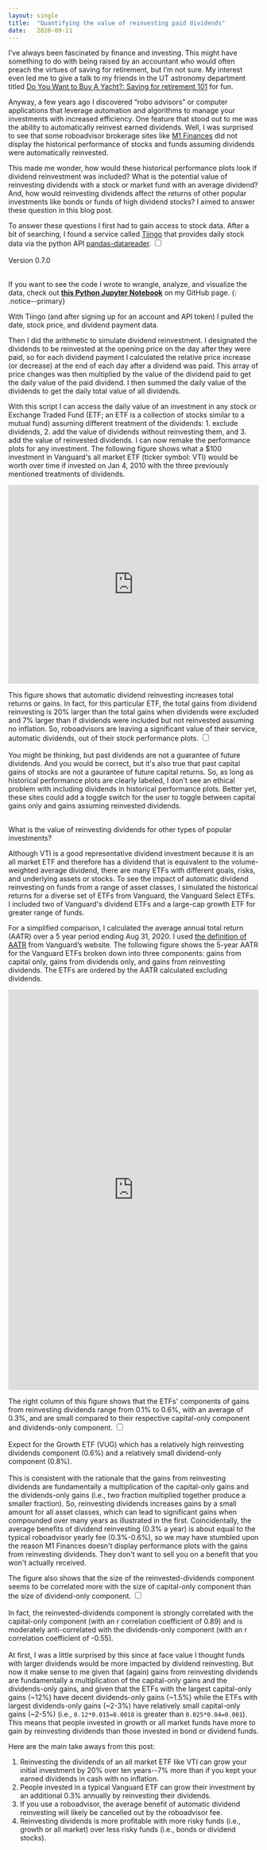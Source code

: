 ```yaml
---
layout: single
title:  "Quantifying the value of reinvesting paid dividends"
date:   2020-09-11
---
```

I’ve always been fascinated by finance and investing. This might have something to do with being raised by an accountant who would often preach the virtues of saving for retirement, but I’m not sure. My interest even led me to give a talk to my friends in the UT astronomy department titled [Do You Want to Buy A Yacht?: Saving for retirement 101](https://github.com/OttoStruve/gsps/blob/gh-pages/slides/stevans_retirement.pdf) for fun. 

Anyway, a few years ago I discovered “robo advisors” or computer applications that leverage automation and algorithms to manage your investments with increased efficiency. One feature that stood out to me was the ability to automatically reinvest earned dividends. Well, I was surprised to see that some roboadvisor brokerage sites like [M1 Finances](https://www.m1finance.com/) did not display the historical performance of stocks and funds assuming dividends were automatically reinvested.

This made me wonder, how would these historical performance plots look if dividend reinvestment was included? What is the potential value of reinvesting dividends with a stock or market fund with an average dividend? And, how would reinvesting dividends affect the returns of other popular investments like bonds or funds of high dividend stocks? I aimed to answer these question in this blog post.

To answer these questions I first had to gain access to stock data. After a bit of searching, I found a service called [Tiingo](https://www.tiingo.com/) that provides daily stock data via the python API [pandas-datareader](https://pandas-datareader.readthedocs.io/en/latest/index.html). <input type="checkbox" id="version" /><label for="version"><sup></sup></label><span><br><br>Version 0.7.0<br><br></span>

If you want to see the code I wrote to wrangle, analyze, and visualize the data, check out [**this Python Jupyter Notebook**](https://github.com/stevans/reinvesting-dividends/blob/master/notebooks/1.0-mls-reinvesting-dividends_v2.ipynb) on my GitHub page. 
{: .notice--primary}


With Tiingo (and after signing up for an account and API token) I pulled the date, stock price, and dividend payment data.

Then I did the arithmetic to simulate dividend reinvestment. I designated the dividends to be reinvested at the opening price on the day after they were paid, so for each dividend payment I calculated the relative price increase (or decrease) at the end of each day after a dividend was paid. This array of price changes was then multiplied by the value of the dividend paid to get the daily value of the paid dividend. I then summed the daily value of the dividends to get the daily total value of all dividends.

With this script I can access the daily value of an investment in any stock or Exchange Traded Fund (ETF; an ETF is a collection of stocks similar to a mutual fund) assuming different treatment of the dividends: 1. exclude dividends, 2. add the value of dividends without reinvesting them, and 3. add the value of reinvested dividends. I can now remake the performance plots for any investment. The following figure shows what a $100 investment in Vanguard's all market ETF (ticker symbol: VTI) would be worth over time if invested on Jan 4, 2010 with the three previously mentioned treatments of dividends.

<iframe title="Reinvesting dividends increases returns significantly" aria-label="Interactive line chart" id="datawrapper-chart-htBjx" src="https://datawrapper.dwcdn.net/htBjx/3/" scrolling="no" frameborder="0" style="background: #FFFFFF; width: 0; min-width: 100% !important; border: none;" height="400"></iframe><script type="text/javascript">!function(){"use strict";window.addEventListener("message",(function(a){if(void 0!==a.data["datawrapper-height"])for(var e in a.data["datawrapper-height"]){var t=document.getElementById("datawrapper-chart-"+e)||document.querySelector("iframe[src*='"+e+"']");t&&(t.style.height=a.data["datawrapper-height"][e]+"px")}}))}();
</script>


<!--- Added "background: #FFFFFF;" after style=" to secure a solid white background --->


This figure shows that automatic dividend reinvesting increases total returns or gains. In fact, for this particular ETF, the total gains from dividend reinvesting is 20% larger than the total gains when dividends were excluded and 7% larger than if dividends were included but not reinvested assuming no inflation. So, roboadvisors are leaving a significant value of their service, automatic dividends, out of their stock performance plots. <input type="checkbox" id="think" /><label for="think"><sup></sup></label><span><br><br>You might be thinking, but past dividends are not a guarantee of future dividends. And you would be correct, but it's also true that past capital gains of stocks are not a gaurantee of future capital returns. So, as long as historical performance plots are clearly labeled, I don't see an ethical problem with including dividends in historical performance plots. Better yet, these sites could add a toggle switch for the user to toggle between capital gains only and gains assuming reinvested dividends.<br><br></span>

What is the value of reinvesting dividends for other types of popular investments?

Although VTI is a good representative dividend investment because it is an all market ETF and therefore has a dividend that is equivalent to the volume-weighted average dividend, there are many ETFs with different goals, risks, and underlying assets or stocks. To see the impact of automatic dividend reinvesting on funds from a range of asset classes, I simulated the historical returns for a diverse set of ETFs from Vanguard, the Vanguard Select ETFs. I included two of Vanguard's dividend ETFs and a large-cap growth ETF for greater range of funds. 

For a simplified comparison, I calculated the average annual total return (AATR) over a 5 year period ending Aug 31, 2020. I used [the definition of AATR](https://personal.vanguard.com/us/glossary/a/GlossaryAverageAnnualTotalReturnContent.jsp) from Vanguard’s website. The following figure shows the 5-year AATR for the Vanguard ETFs broken down into three components: gains from capital only, gains from dividends only, and gains from reinvesting dividends. The ETFs are ordered by the AATR calculated excluding dividends.

<iframe title="Reinvesting dividends increases annual returns of ETFs by about 0.3%" aria-label="Split Bars" id="datawrapper-chart-QXEci" src="https://datawrapper.dwcdn.net/QXEci/1/" scrolling="no" frameborder="0" style=" background: #FFFFFF; width: 0; min-width: 100% !important; border: none;" height="806"></iframe><script type="text/javascript">!function(){"use strict";window.addEventListener("message",(function(a){if(void 0!==a.data["datawrapper-height"])for(var e in a.data["datawrapper-height"]){var t=document.getElementById("datawrapper-chart-"+e)||document.querySelector("iframe[src*='"+e+"']");t&&(t.style.height=a.data["datawrapper-height"][e]+"px")}}))}();
</script>

<!--- Added "background: #FFFFFF;" after style=" to secure a solid white background --->

The right column of this figure shows that the ETFs' components of gains from reinvesting dividends range from 0.1% to 0.6%, with an average of 0.3%, and are small compared to their respective capital-only component and dividends-only component. <input type="checkbox" id="vug" /><label for="vug"><sup></sup></label><span><br><br>Expect for the Growth ETF (VUG) which has a relatively high reinvesting dividends component (0.6%) and a relatively small dividend-only component (0.8%).<br><br></span> This is consistent with the rationale that the gains from reinvesting dividends are fundamentally a multiplication of the capital-only gains and the dividends-only gains (i.e., two fraction multiplied together produce a smaller fraction). So, reinvesting dividends increases gains by a small amount for all asset classes, which can lead to significant gains when compounded over many years as illustrated in the first. Coincidentally, the average benefits of dividend reinvesting (0.3% a year) is about equal to the typical roboadvisor yearly fee (0.3%-0.6%), so we may have stumbled upon the reason M1 Finances doesn't display performance plots with the gains from reinvesting dividends. They don't want to sell you on a benefit that you won't actually received.

The figure also shows that the size of the reinvested-dividends component seems to be correlated more with the size of capital-only component than the size of dividend-only component. <input type="checkbox" id="cor" /><label for="cor"><sup></sup></label><span><br><br>In fact, the reinvested-dividends component is strongly correlated with the capital-only component (with an r correlation coefficient of 0.89) and is moderately anti-correlated with the dividends-only component (with an r correlation coefficient of -0.55).<br><br></span> At first, I was a little surprised by this since at face value I thought funds with larger dividends would be more impacted by dividend reinvesting. But now it make sense to me given that (again) gains from reinvesting dividends are fundamentally a multiplication of the capital-only gains and the dividends-only gains, and given that the ETFs with the largest capital-only gains (~12%) have decent dividends-only gains (~1.5%) while the ETFs with largest dividends-only gains (~2-3%) have relatively small capital-only gains (~2-5%) (i.e., `0.12*0.015=0.0018` is greater than `0.025*0.04=0.001`). This means that people invested in growth or all market funds have more to gain by reinvesting dividends than those invested in bond or dividend funds.

Here are the main take aways from this post:
1. Reinvesting the dividends of an all market ETF like VTI can grow your initial investment by 20% over ten years--7% more than if you kept your earned dividends in cash with no inflation.
2. People invested in a typical Vanguard ETF can grow their investment by an additional 0.3% annually by reinvesting their dividends.
3. If you use a roboadvisor, the average benefit of automatic dividend reinvesting will likely be cancelled out by the roboadvisor fee.
4. Reinvesting dividends is more profitable with more risky funds (i.e., growth or all market) over less risky funds (i.e., bonds or dividend stocks).






















